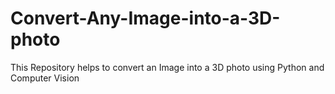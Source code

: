 # Convert-Any-Image-into-a-3D-photo
This Repository helps to convert an Image into a 3D photo using Python and Computer Vision
